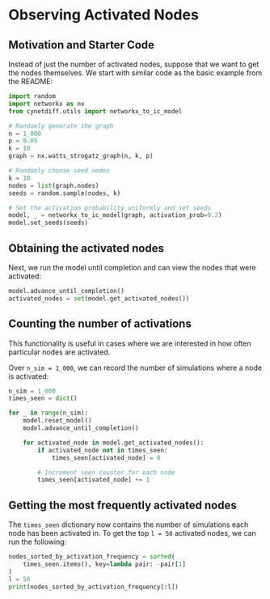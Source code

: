 # Observing Activated Nodes

## Motivation and Starter Code

Instead of just the number of activated nodes, suppose that we want
to get the nodes themselves. We start with similar code as the basic
example from the README:

```python
import random
import networkx as nx
from cynetdiff.utils import networkx_to_ic_model

# Randomly generate the graph
n = 1_000
p = 0.05
k = 10
graph = nx.watts_strogatz_graph(n, k, p)

# Randomly choose seed nodes
k = 10
nodes = list(graph.nodes)
seeds = random.sample(nodes, k)

# Set the activation probability uniformly and set seeds
model, _ = networkx_to_ic_model(graph, activation_prob=0.2)
model.set_seeds(seeds)
```

## Obtaining the activated nodes

Next, we run the model until completion and can view the
nodes that were activated:

```python
model.advance_until_completion()
activated_nodes = set(model.get_activated_nodes())
```

## Counting the number of activations

This functionality is useful in cases where we are
interested in how often particular nodes are activated.

Over `n_sim = 1_000`, we can record the number of simulations
where a node is activated:

```python
n_sim = 1_000
times_seen = dict()

for _ in range(n_sim):
    model.reset_model()
    model.advance_until_completion()

    for activated_node in model.get_activated_nodes():
        if activated_node not in times_seen:
            times_seen[activated_node] = 0

        # Increment seen counter for each node
        times_seen[activated_node] += 1
```

## Getting the most frequently activated nodes

The `times_seen` dictionary now contains the number of simulations
each node has been activated in. To get the top `l = 50` activated nodes,
we can run the following:

```python
nodes_sorted_by_activation_frequency = sorted(
    times_seen.items(), key=lambda pair: -pair[1]
)
l = 50
print(nodes_sorted_by_activation_frequency[:l])
```

